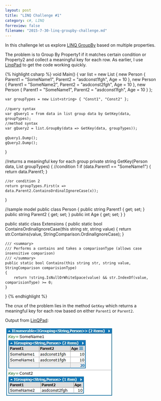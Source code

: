 ```yaml
---
layout: post
title: "LINQ Challenge #1"
category: c#, LINQ
forreview: false
filename: "2015-7-30-linq-groupby-challenge.md"
---
```


In this challenge let us explore [LINQ GroupBy](https://msdn.microsoft.com/en-us/library/vstudio/bb534304%28v=vs.100%29.aspx) based on multiple properties.

The problem is to Group By Property1 if it matches certain condition or Property2 and collect a meaningful key for each row. As earlier, I use [LinqPad](http://www.linqpad.net/) to get the code working quickly.

{% highlight csharp %}
void Main()
{
	var list = new List<Person> {
		new Person { Parent1 = "SomeName1", Parent2 = "asdconst1fgh", Age = 10 },
		new Person { Parent1 = "SomeName2", Parent2 = "asdconst2fgh", Age = 10 },
		new Person { Parent1 = "SomeName1", Parent2 = "asdconst1fgh", Age = 10 } };

	var groupTypes = new List<string> { "Const1", "Const2" };

	//query syntax
	var gQuery1 = from data in list group data by GetKey(data, groupTypes);
	//method syntax
	var gQuery2 = list.GroupBy(data => GetKey(data, groupTypes));

	gQuery1.Dump();
	gQuery2.Dump();
}

//returns a meaningful key for each group
private string GetKey(Person data, List<string> groupTypes)
{
	//condition 1
	if (data.Parent1 == "SomeName1")
	{
		return data.Parent1;
	}
	
	//or condition 2
	return groupTypes.First(x => data.Parent2.ContainsOrdinalIgnoreCase(x));
}

//sample model
public class Person
{
	public string Parent1 { get; set; }
	public string Parent2 { get; set; }
	public int Age { get; set; }
}

public static class Extensions
{
	public static bool ContainsOrdinalIgnoreCase(this string str, string value)
	{
		return str.Contains(value, StringComparison.OrdinalIgnoreCase);
	}

	/// <summary>
	/// Performs a contains and takes a comparisonType (allows case insensitive comparison)
	/// </summary>
	public static bool Contains(this string str, string value, StringComparison comparisionType)
	{
		return !string.IsNullOrWhiteSpace(value) && str.IndexOf(value, comparisionType) >= 0;
	}
}
{% endhighlight %}

The crux of the problem lies in the method `GetKey` which returns a meaningful key for each row based on either `Parent1` or `Parent2`.

Output from [LinQPad][1]:

![](https://github.com/amithegde/amithegde.github.io/raw/master/contents/img/2015-7-30-linq-groupby-challenge-output.jpg)

[1]:http://www.linqpad.net/



